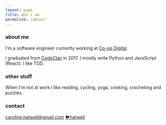 ```yaml
---
layout: page
title: who i am
permalink: /about/
---
```

### about me

I'm a software engineer currently working at [Co-op Digital](https://digitalblog.coop.co.uk/)

I graduated from [CodeClan](https://codeclan.com) in 2017. I mostly write Python and JavaScript (React). I like TDD. 

### other stuff

When I'm not at work I like reading, cycling, yoga, cooking, crocheting and puzzles.

### contact

[caroline.hatwell@gmail.com](caroline.hatwell@gmail.com)    [🐦hatwell](https://www.twitter.com/hatwell)